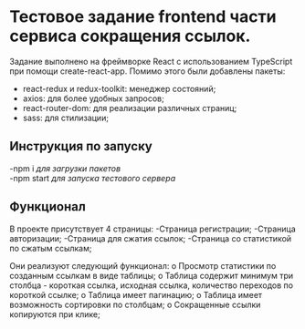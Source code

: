 # Тестовое задание frontend части сервиса сокращения ссылок.

Задание выполнено на фреймворке React с использованием TypeScript при помощи create-react-app.
Помимо этого были добавлены пакеты:

- react-redux и redux-toolkit: менеджер состояний;
- axios: для более удобных запросов;
- react-router-dom: для реализации различных страниц;
- sass: для стилизации;

## Инструкция по запуску

-npm i _для загрузки пакетов_ <br />
-npm start _для запуска тестового сервера_

## Функционал

В проекте присутствует 4 страницы:
-Страница регистрации;
-Страница авторизации;
-Страница для сжатия ссылок;
-Страница со статистикой по сжатым ссылкам;

Они реализуют следующий функционал:
o Просмотр статистики по созданным ссылкам в виде таблицы;
o Таблица содержит минимум три столбца - короткая ссылка, исходная ссылка,
количество переходов по короткой ссылке;
o Таблица имеет пагинацию;
o Таблица имеет возможность сортировки по столбцам;
o Сокращенные ссылки копируются при клике;
